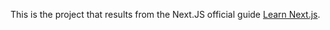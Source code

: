 This is the project that results from the Next.JS official guide [Learn Next.js](https://nextjs.org/learn).